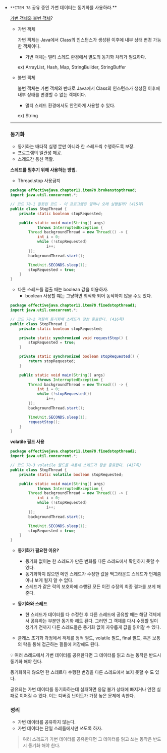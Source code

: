 - `**ITEM 78` 공유 중인 가변 데이터는 동기화를 사용하라.**
    
    [가변 객체와 불변 객체](https://steady-coding.tistory.com/559)?
    
    - 가변 객체
        
        가변 객체는 Java에서 Class의 인스턴스가 생성된 이후에 내부 상태 변경 가능한 객체이다. 
        
        - 가변 객체는 멀티 스레드 환경에서 별도의 동기화 처리가 필요하다.
        
        ex) ArrayList, Hash, Map, StringBuilder, StringBuffer 
        
    - 불변 객체
        
        불변 객체는 가변 객체와 반대로 Java에서 Class의 인스턴스가 생성된 이후에 내부 상태를 변경할 수 없는 객체이다. 
        
        - 멀티 스레드 환경에서도 안전하게 사용할 수 있다.
        
        ex) String
        
    
    ---
    
    ### 동기화
    
    - 동기화는 배타적 실행 뿐만 아니라 한 스레드씩 수행하도록 보장.
    - 프로그램의 일관성 제공.
    - 스레드간 통신 역할.
    
    **스레드를 멈추기 위해 사용하는 방법.**
    
    - Thread.stop 사용금지
    
    ```java
    package effectivejava.chapter11.item78.brokenstopthread;
    import java.util.concurrent.*;
    
    // 코드 78-1 잘못된 코드 - 이 프로그램은 얼마나 오래 실행될까? (415쪽)
    public class StopThread {
        private static boolean stopRequested;
    
        public static void main(String[] args)
                throws InterruptedException {
            Thread backgroundThread = new Thread(() -> {
                int i = 0;
                while (!stopRequested)
                    i++;
            });
            backgroundThread.start();
    
            TimeUnit.SECONDS.sleep(1);
            stopRequested = true;
        }
    }
    ```
    
    - 다른 스레드를 멈출 때는 boolean 값을 이용하자.
        - boolean 사용할 떄는 그냥하면 최적화 되어 동작하지 않을 수도 있다.
    
    ```java
    package effectivejava.chapter11.item78.fixedstopthread1;
    import java.util.concurrent.*;
    
    // 코드 78-2 적절히 동기화해 스레드가 정상 종료한다. (416쪽)
    public class StopThread {
        private static boolean stopRequested;
    
        private static synchronized void requestStop() {
            stopRequested = true;
        }
    
        private static synchronized boolean stopRequested() {
            return stopRequested;
        }
    
        public static void main(String[] args)
                throws InterruptedException {
            Thread backgroundThread = new Thread(() -> {
                int i = 0;
                while (!stopRequested())
                    i++;
            });
            backgroundThread.start();
    
            TimeUnit.SECONDS.sleep(1);
            requestStop();
        }
    }
    ```
    
    **volatile 필드 사용** 
    
    ```java
    package effectivejava.chapter11.item78.fixedstopthread2;
    import java.util.concurrent.*;
    
    // 코드 78-3 volatile 필드를 사용해 스레드가 정상 종료한다. (417쪽)
    public class StopThread {
        private static volatile boolean stopRequested;
    
        public static void main(String[] args)
                throws InterruptedException {
            Thread backgroundThread = new Thread(() -> {
                int i = 0;
                while (!stopRequested)
                    i++;
            });
            backgroundThread.start();
    
            TimeUnit.SECONDS.sleep(1);
            stopRequested = true;
        }
    }
    ```
    
    - **동기화가 필요한 이유?**
        - 동기화 없이는 한 스레드가 만든 변화를 다른 스레드에서 확인하지 못할 수 있다.
        - 동기화하지 않으면 메인 스레드가 수정한 값을 백그라운드 스레드가 언제쯤이나 보게 될지 알 수 없다.
        - 스레드가 같은 락의 보호하에 수행된 모든 이전 수정의 최종 결과를 보게 해준다.
        
    - **동기화와 스레드**
        - 한 스레드가 데이터를 다 수정한 후 다른 스레드에 공유할 때는 해당 객체에서 공유하는 부분만 동기화 해도 된다. 그러면 그 객체를 다시 수정할 일이 생기기 전까지 다른 스레드들은 동기화 없이 자유롭게 값을 읽어갈 수 있다.
        
    - 클래스 초기화 과정에서 객체를 정적 필드, volatile 필드, final 필드, 혹은 보통의 락을 통해 접근하는 필들에 저장해도 된다.
    
    <aside>
    💡 여러 쓰레드에서 가변 데이터를 공유한다면 그 데이터를 읽고 쓰는 동작은 반드시 동기화 해야 한다. 
    
    동기화하지 않으면 한 스데르다 수행한 변경을 다른 스레드에서 보지 못할 수 도 있다. 
    
    공유되는 가변 데이터를 동기화하는데 실패하면 응답 불가 상태에 빠지거나 안전 실패로 이어질 수 있다. 이는 디버깅 난이도가 가장 높은 문제에 속한다.
    
    </aside>
    
    ### 정리
    
    - 가변 데이터를 공유하지 않는다.
    - 가변 데이터는 단일 스레들에서만 쓰도록 하자.
    
    > 여러 스레드가 가변 데이터를 공유한다면 그 데이터를 읽고 쓰는 동작은 반드시 동기화 해야 한다.
    >